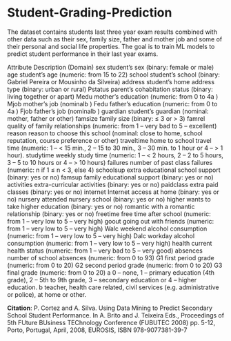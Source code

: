 # Student-Grading-Prediction
The dataset contains students last three year exam results combined with other data such as their sex, family size, father and mother job and some of their personal and social life properties. The goal is to train ML models to predict student performance in their last year exams.


Attribute Description (Domain)
sex student’s sex (binary: female or male)
age student’s age (numeric: from 15 to 22)
school student’s school (binary: Gabriel Pereira or Mousinho da Silveira)
address student’s home address type (binary: urban or rural)
Pstatus parent’s cohabitation status (binary: living together or apart)
Medu mother’s education (numeric: from 0 to 4a
)
Mjob mother’s job (nominalb
)
Fedu father’s education (numeric: from 0 to 4a
)
Fjob father’s job (nominalb
)
guardian student’s guardian (nominal: mother, father or other)
famsize family size (binary: ≤ 3 or > 3)
famrel quality of family relationships (numeric: from 1 – very bad to 5 – excellent)
reason reason to choose this school (nominal: close to home, school reputation, course preference or other)
traveltime home to school travel time (numeric: 1 – < 15 min., 2 – 15 to 30 min., 3 – 30 min. to 1 hour
or 4 – > 1 hour).
studytime weekly study time (numeric: 1 – < 2 hours, 2 – 2 to 5 hours, 3 – 5 to 10 hours or 4 – > 10 hours)
failures number of past class failures (numeric: n if 1 ≤ n < 3, else 4)
schoolsup extra educational school support (binary: yes or no)
famsup family educational support (binary: yes or no)
activities extra-curricular activities (binary: yes or no)
paidclass extra paid classes (binary: yes or no)
internet Internet access at home (binary: yes or no)
nursery attended nursery school (binary: yes or no)
higher wants to take higher education (binary: yes or no)
romantic with a romantic relationship (binary: yes or no)
freetime free time after school (numeric: from 1 – very low to 5 – very high)
goout going out with friends (numeric: from 1 – very low to 5 – very high)
Walc weekend alcohol consumption (numeric: from 1 – very low to 5 – very high)
Dalc workday alcohol consumption (numeric: from 1 – very low to 5 – very high)
health current health status (numeric: from 1 – very bad to 5 – very good)
absences number of school absences (numeric: from 0 to 93)
G1 first period grade (numeric: from 0 to 20)
G2 second period grade (numeric: from 0 to 20)
G3 final grade (numeric: from 0 to 20)
a 0 – none, 1 – primary education (4th grade), 2 – 5th to 9th grade, 3 – secondary education or 4 – higher education.
b teacher, health care related, civil services (e.g. administrative or police), at home or other.

<b>Citation</b>:
P. Cortez and A. Silva. Using Data Mining to Predict Secondary School Student Performance. In A. Brito and J. Teixeira Eds., Proceedings of 5th FUture BUsiness TEChnology Conference (FUBUTEC 2008) pp. 5-12, Porto, Portugal, April, 2008, EUROSIS, ISBN 978-9077381-39-7
